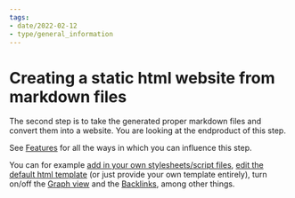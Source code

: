 ```yaml
---
tags:
- date/2022-02-12
- type/general_information
---
```

   
# Creating a static html website from markdown files   
The second step is to take the generated proper markdown files and convert them into a website. You are looking at the endproduct of this step.   
   
See [Features](../Configurations/Features/Features.md) for all the ways in which you can influence this step.    
   
You can for example [add in your own stylesheets/script files](../Configurations/Configuration%20Options.md#html-custom-inclusions), [edit the default html template](../Configurations/Configuration%20Options.md#html-template-path-str) (or just provide your own template entirely), turn on/off the [Graph view](../Configurations/Features/Graph%20view.md) and the [Backlinks](../Configurations/Features/Backlinks.md), among other things.